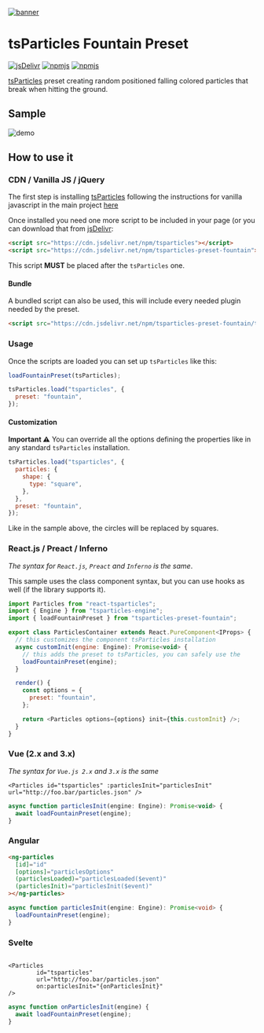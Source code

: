 [![banner](https://particles.js.org/images/banner2.png)](https://particles.js.org)

# tsParticles Fountain Preset

[![jsDelivr](https://data.jsdelivr.com/v1/package/npm/tsparticles-preset-fountain/badge)](https://www.jsdelivr.com/package/npm/tsparticles) [![npmjs](https://badge.fury.io/js/tsparticles-preset-fountain.svg)](https://www.npmjs.com/package/tsparticles-preset-fountain) [![npmjs](https://img.shields.io/npm/dt/tsparticles-preset-fountain)](https://www.npmjs.com/package/tsparticles-preset-fountain)

[tsParticles](https://github.com/matteobruni/tsparticles) preset creating random positioned falling colored particles
that break when hitting the ground.

## Sample

![demo](https://raw.githubusercontent.com/matteobruni/tsparticles/v1/presets/fountain/images/sample.png)

## How to use it

### CDN / Vanilla JS / jQuery

The first step is installing [tsParticles](https://github.com/matteobruni/tsparticles) following the instructions for
vanilla javascript in the main project [here](https://github.com/matteobruni/tsparticles)

Once installed you need one more script to be included in your page (or you can download that
from [jsDelivr](https://www.jsdelivr.com/package/npm/tsparticles-preset-fountain):

```html
<script src="https://cdn.jsdelivr.net/npm/tsparticles"></script>
<script src="https://cdn.jsdelivr.net/npm/tsparticles-preset-fountain"></script>
```

This script **MUST** be placed after the `tsParticles` one.

#### Bundle

A bundled script can also be used, this will include every needed plugin needed by the preset.

```html
<script src="https://cdn.jsdelivr.net/npm/tsparticles-preset-fountain/tsparticles.preset.fountain.bundle.min.js"></script>
```

### Usage

Once the scripts are loaded you can set up `tsParticles` like this:

```javascript
loadFountainPreset(tsParticles);

tsParticles.load("tsparticles", {
  preset: "fountain",
});
```

#### Customization

**Important ⚠️**
You can override all the options defining the properties like in any standard `tsParticles` installation.

```javascript
tsParticles.load("tsparticles", {
  particles: {
    shape: {
      type: "square",
    },
  },
  preset: "fountain",
});
```

Like in the sample above, the circles will be replaced by squares.

### React.js / Preact / Inferno

_The syntax for `React.js`, `Preact` and `Inferno` is the same_.

This sample uses the class component syntax, but you can use hooks as well (if the library supports it).

```javascript
import Particles from "react-tsparticles";
import { Engine } from "tsparticles-engine";
import { loadFountainPreset } from "tsparticles-preset-fountain";

export class ParticlesContainer extends React.PureComponent<IProps> {
  // this customizes the component tsParticles installation
  async customInit(engine: Engine): Promise<void> {
    // this adds the preset to tsParticles, you can safely use the
    loadFountainPreset(engine);
  }

  render() {
    const options = {
      preset: "fountain",
    };

    return <Particles options={options} init={this.customInit} />;
  }
}
```

### Vue (2.x and 3.x)

_The syntax for `Vue.js 2.x` and `3.x` is the same_

```vue
<Particles id="tsparticles" :particlesInit="particlesInit" url="http://foo.bar/particles.json" />
```

```js
async function particlesInit(engine: Engine): Promise<void> {
  await loadFountainPreset(engine);
}
```

### Angular

```html
<ng-particles
  [id]="id"
  [options]="particlesOptions"
  (particlesLoaded)="particlesLoaded($event)"
  (particlesInit)="particlesInit($event)"
></ng-particles>
```

```ts
async function particlesInit(engine: Engine): Promise<void> {
  loadFountainPreset(engine);
}
```

### Svelte

```sveltehtml

<Particles
        id="tsparticles"
        url="http://foo.bar/particles.json"
        on:particlesInit="{onParticlesInit}"
/>
```

```js
async function onParticlesInit(engine) {
  await loadFountainPreset(engine);
}
```
